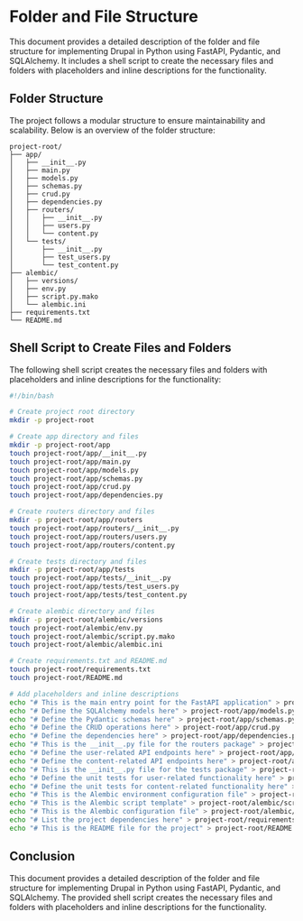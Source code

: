 # Folder and File Structure

This document provides a detailed description of the folder and file structure for implementing Drupal in Python using FastAPI, Pydantic, and SQLAlchemy. It includes a shell script to create the necessary files and folders with placeholders and inline descriptions for the functionality.

## Folder Structure

The project follows a modular structure to ensure maintainability and scalability. Below is an overview of the folder structure:

```
project-root/
├── app/
│   ├── __init__.py
│   ├── main.py
│   ├── models.py
│   ├── schemas.py
│   ├── crud.py
│   ├── dependencies.py
│   ├── routers/
│   │   ├── __init__.py
│   │   ├── users.py
│   │   └── content.py
│   └── tests/
│       ├── __init__.py
│       ├── test_users.py
│       └── test_content.py
├── alembic/
│   ├── versions/
│   ├── env.py
│   ├── script.py.mako
│   └── alembic.ini
├── requirements.txt
└── README.md
```

## Shell Script to Create Files and Folders

The following shell script creates the necessary files and folders with placeholders and inline descriptions for the functionality:

```sh
#!/bin/bash

# Create project root directory
mkdir -p project-root

# Create app directory and files
mkdir -p project-root/app
touch project-root/app/__init__.py
touch project-root/app/main.py
touch project-root/app/models.py
touch project-root/app/schemas.py
touch project-root/app/crud.py
touch project-root/app/dependencies.py

# Create routers directory and files
mkdir -p project-root/app/routers
touch project-root/app/routers/__init__.py
touch project-root/app/routers/users.py
touch project-root/app/routers/content.py

# Create tests directory and files
mkdir -p project-root/app/tests
touch project-root/app/tests/__init__.py
touch project-root/app/tests/test_users.py
touch project-root/app/tests/test_content.py

# Create alembic directory and files
mkdir -p project-root/alembic/versions
touch project-root/alembic/env.py
touch project-root/alembic/script.py.mako
touch project-root/alembic/alembic.ini

# Create requirements.txt and README.md
touch project-root/requirements.txt
touch project-root/README.md

# Add placeholders and inline descriptions
echo "# This is the main entry point for the FastAPI application" > project-root/app/main.py
echo "# Define the SQLAlchemy models here" > project-root/app/models.py
echo "# Define the Pydantic schemas here" > project-root/app/schemas.py
echo "# Define the CRUD operations here" > project-root/app/crud.py
echo "# Define the dependencies here" > project-root/app/dependencies.py
echo "# This is the __init__.py file for the routers package" > project-root/app/routers/__init__.py
echo "# Define the user-related API endpoints here" > project-root/app/routers/users.py
echo "# Define the content-related API endpoints here" > project-root/app/routers/content.py
echo "# This is the __init__.py file for the tests package" > project-root/app/tests/__init__.py
echo "# Define the unit tests for user-related functionality here" > project-root/app/tests/test_users.py
echo "# Define the unit tests for content-related functionality here" > project-root/app/tests/test_content.py
echo "# This is the Alembic environment configuration file" > project-root/alembic/env.py
echo "# This is the Alembic script template" > project-root/alembic/script.py.mako
echo "# This is the Alembic configuration file" > project-root/alembic/alembic.ini
echo "# List the project dependencies here" > project-root/requirements.txt
echo "# This is the README file for the project" > project-root/README.md
```

## Conclusion

This document provides a detailed description of the folder and file structure for implementing Drupal in Python using FastAPI, Pydantic, and SQLAlchemy. The provided shell script creates the necessary files and folders with placeholders and inline descriptions for the functionality.
